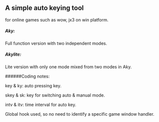 A simple auto keying tool
----------------------------------------------------
for online games such as wow, jx3 on win platform.

##### Aky:
Full function version with two independent modes.

##### Akylite:
Lite version with only one mode mixed from two modes in Aky.

######Coding notes:

key & ky: auto pressing key.

skey & sk: key for switching auto & manual mode.

intv & itv: time interval for auto key.

Global hook used, so no need to identify a specific game window handler.

